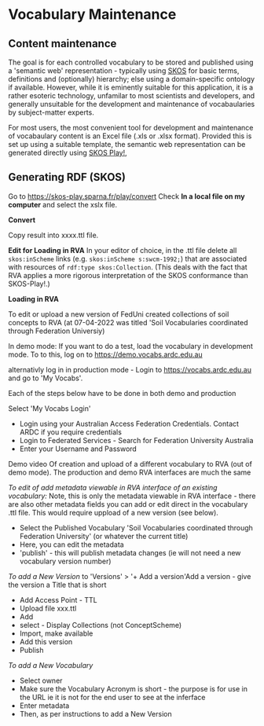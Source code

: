 # Vocabulary Maintenance

## Content maintenance
The goal is for each controlled vocabulary to be stored and published using a 'semantic web' representation - typically using [SKOS](https://www.w3.org/TR/skos-primer/) for basic terms, definitions and (optionally) hierarchy; else using a domain-specific ontology if available. 
However, while it is eminently suitable for this application, it is a rather esoteric technology, unfamilar to most scientists and developers, and generally unsuitable for the development and maintenance of vocabaularies by subject-matter experts. 

For most users, the most convenient tool for development and maintenance of vocabaulary content is an Excel file (.xls or .xlsx format). 
Provided this is set up using a suitable template, the semantic web representation can be generated directly using [SKOS Play!](https://skos-play.sparna.fr/play/convert), 

## Generating RDF (SKOS)
Go to https://skos-play.sparna.fr/play/convert 
Check **In a local file on my computer** and select the xslx file.

**Convert**

Copy result into xxxx.ttl file.

**Edit for Loading in RVA**
In your editor of choice, in the .ttl file delete all `skos:inScheme` links (e.g. `skos:inScheme s:swcm-1992;`) that are associated with resources of `rdf:type skos:Collection`. 
(This deals with the fact that RVA applies a more rigorous interpretation of the SKOS conformance than SKOS-Play!.)

**Loading in RVA**

To edit or upload a new version of FedUni created collections of soil concepts to RVA
(at 07-04-2022 was titled 'Soil Vocabularies coordinated through Federation Universiy)

In demo mode: 
If you want to do a test, load the vocabulary in development mode. To to this, 
log on to https://demo.vocabs.ardc.edu.au

alternativly log in in production mode - 
Login to https://vocabs.ardc.edu.au and go to 'My Vocabs'.

Each of the steps below have to be done in both demo and production

Select 'My Vocabs Login'
- Login using your Australian Access Federation Credentials. Contact ARDC if you require credentials 
- Login to Federated Services - Search for Federation University Australia
- Enter your Username and Password

Demo video
Of creation and upload of a different vocabulary to RVA (out of demo mode). 
The production and demo RVA interfaces are much the same

*To edit of add metadata viewable in RVA interface of an existing vocabulary:*
Note, this is only the metadata viewable in RVA interface - there are also other metadata fields you can add or edit direct in the vocabulary .ttl file. This would require uppload of a new version (see below). 
- Select the Published Vocabulary 'Soil Vocabularies coordinated through Federation University' (or whatever the current title)
- Here, you can edit the metadata 
- 'publish' - this will publish metadata changes (ie will not need a new vocabulary version number)

*To add a New Version*
to 'Versions' > '+ Add a version'Add a version - give the version a Title that is short 
- Add Access Point - TTL
- Upload file xxx.ttl
- Add
- select - Display Collections (not ConceptScheme)
- Import, make available
- Add this version
- Publish

*To add a New Vocabulary*
- Select owner
- Make sure the Vocabulary Acronym is short  - the purpose is for use in the URL ie it is not for the end user to see at the inferface 
- Enter metadata
- Then, as per instructions to add a New Version

